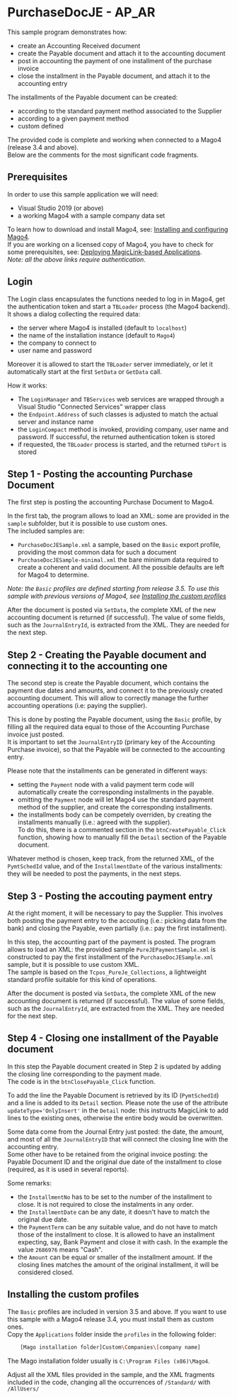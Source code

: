 # PurchaseDocJE - AP_AR
This sample program demonstrates how:
* create an Accounting Received document
* create the Payable document and attach it to the accounting document
* post in accounting the payment of one installment of the purchase invoice
* close the installment in the Payable document, and attach it to the accounting entry

The installments of the Payable document can be created:
* according to the standard payment method associated to the Supplier
* according to a given payment method 
* custom defined

The provided code is complete and working when connected to a Mago4 (release 3.4 and above).  
Below are the comments for the most significant code fragments.

## Prerequisites

In order to use this sample application we will need:
* Visual Studio 2019 (or above)
* a working Mago4 with a sample company data set

To learn how to download and install Mago4, see: [Installing and configuring Mago4](http://www.microarea.it/MicroareaHelpCenter/RefGuide-M4-ERP-InstallationGuide.ashx).  
If you are working on a licensed copy of Mago4, you have to check for some prerequisites, see: [Deploying MagicLink-based Applications](http://www.microarea.it/MicroareaHelpCenter/RefGuide-Extensions-TBMagicPlatform-DeployingMagicLinkApplications.ashx).  
_Note: all the above links require authentication_.

## Login
The Login class encapsulates the functions needed to log in in Mago4, get the authentication token and start a ``TBLoader`` process (the Mago4 backend).  
It shows a dialog collecting the required data:
* the server where Mago4 is installed (default to ``localhost``)
* the name of the installation instance (default to ``Mago4``)
* the company to connect to
* user name and password

Moreover it is allowed to start the ``TBLoader`` server immediately, or let it automatically start at the first ``SetData`` or ``GetData`` call.

How it works:
* The ``LoginManager`` and ``TBServices`` web services are wrapped through a Visual Studio "Connected Services" wrapper class
* the ``Endpoint.Address`` of such classes is adjusted to match the actual server and instance name
* the ``LoginCompact`` method is invoked, providing company, user name and password. If successful, the returned authentication token is stored
* if requested, the ``TBLoader`` process is started, and the returned ``tbPort`` is stored

## Step 1 - Posting the accounting Purchase Document 
The first step is posting the accounting Purchase Document to Mago4.

In the first tab, the program allows to load an XML: some are provided in the ``sample`` subfolder, but it is possible to use custom ones.  
The included samples are:
* ``PurchaseDocJESample.xml`` a sample, based on the ``Basic`` export profile, providing the most common data for such a document
* ``PurchaseDocJESample-minimal.xml`` the bare minimum data required to create a coherent and valid document. All the possible defaults are left for Mago4 to determine.

*Note: the `Basic` profiles are defined starting from release 3.5. To use this sample with previous versions of Mago4, see [Installing the custom profiles](#installing-the-custom-profiles)*

After the document is posted via ``SetData``, the complete XML of the new accounting document is returned (if successful). The value of some fields, such as the ``JournalEntryId``, is extracted from the XML. They are needed for the next step.

## Step 2 - Creating the Payable document and connecting it to the accounting one
The second step is create the Payable document, which contains the payment due dates and amounts, and connect it to the previously created accounting document. This will allow to correctly manage the further accounting operations (i.e: paying the supplier).

This is done by posting the Payable document, using the ``Basic`` profile, by filling all the required data equal to those of the Accounting Purchase invoice just posted.  
It is important to set the ``JournalEntryID`` (primary key of the Accounting Purchase invoice), so that the Payable will be connected to the accounting entry.

Please note that the installments can be generated in different ways:
* setting the ``Payment`` node with a valid payment term code will automatically create the corresponding installments in the payable. 
* omitting the ``Payment`` node will let Mago4 use the standard payment method of the supplier, and create the corresponding installments.
* the installments body can be competely overriden, by creating the installments manually (i.e.: agreed with the supplier).  
To do this, there is a commented section in the ``btnCreatePayable_Click`` function, showing how to manually fill the ``Detail`` section of the Payable document.

Whatever method is chosen, keep track, from the returned XML, of the ``PymtSchedId`` value, and of the ``InstallmentDate`` of the various installments: they will be needed to post the payments, in the next steps.

## Step 3 - Posting the accouting payment entry
At the right moment, it will be necessary to pay the Supplier. This involves both posting the payment entry to the accouting (i.e.: picking data from the bank) and closing the Payable, even partially (i.e.: pay the first installment).

In this step, the accounting part of the payment is posted. The program allows to load an XML: the provided sample ``PureJEPaymentSample.xml`` is constructed to pay the first installment of the ``PurchaseDocJESample.xml`` sample, but it is possible to use custom XML.  
The sample is based on the ``Tcpos_PureJe_Collections``, a lightweight standard profile suitable for this kind of operations.

After the document is posted via ``SetData``, the complete XML of the new accounting document is returned (if successful). The value of some fields, such as the ``JournalEntryId``, are extracted from the XML. They are needed for the next step.

## Step 4 - Closing one installment of the Payable document
In this step the Payable document created in Step 2 is updated by adding the closing line corresponding to the payment made.  
The code is in the ``btnClosePayable_Click`` function.

To add the line the Payable Document is retrieved by its ID (``PymtSchedId``) and a line is added to its ``Detail`` section. Please note the use of the attribute ``updateType='OnlyInsert'`` in the ``Detail`` node: this instructs MagicLink to add lines to the existing ones, otherwise the entire body would be overwritten.

Some data come from the Journal Entry just posted: the date, the amount, and most of all the ``JournalEntryID`` that will connect the closing line with the accounting entry.  
Some other have to be retained from the original invoice posting: the Payable Document ID and the original due date of the installment to close (required, as it is used in several reports).

Some remarks:
* the ``InstallmentNo`` has to be set to the number of the installment to close. It is not required to close the instalments in any order.
* the ``InstallmentDate`` can be any date, it doesn't have to match the original due date.
* the ``PaymentTerm`` can be any suitable value, and do not have to match those of the installment to close. It is allowed to have an installment expecting, say, Bank Payment and close it with cash. In the example the value ``2686976`` means "Cash".
* the ``Amount`` can be equal or smaller of the installment amount. If the closing lines matches the amount of the original installment, it will be considered closed. 

## Installing the custom profiles
The `Basic` profiles are included in version 3.5 and above. If you want to use this sample with a Mago4 release 3.4, you must install them as custom ones.    
Copy the ``Applications`` folder inside the ``profiles`` in the following folder:
```sh
    [Mago installation folder]Custom\Companies\[company name] 
```
The Mago installation folder usually is ``C:\Program Files (x86)\Mago4``.

Adjust all the XML files provided in the sample, and the XML fragments included in the code, changing all the occurrences of ``/Standard/`` with ``/AllUsers/``